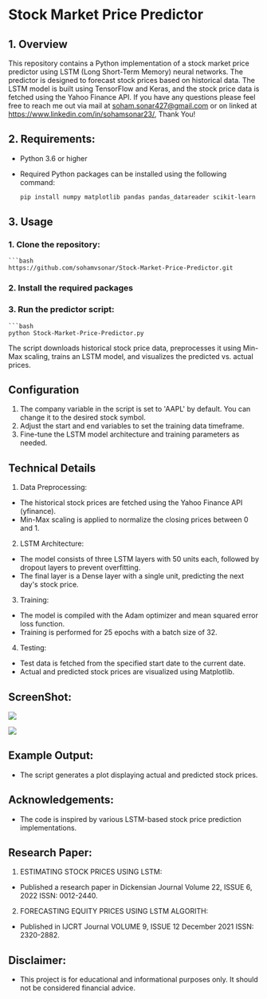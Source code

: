 
# Stock Market Price Predictor

## 1. Overview

This repository contains a Python implementation of a stock market price predictor using LSTM (Long Short-Term Memory) neural networks. The predictor is designed to forecast stock prices based on historical data. The LSTM model is built using TensorFlow and Keras, and the stock price data is fetched using the Yahoo Finance API. If you have any questions please feel free to reach me out via mail at soham.sonar427@gmail.com or on linked at https://www.linkedin.com/in/sohamsonar23/, Thank You!


## 2. Requirements:

- Python 3.6 or higher
- Required Python packages can be installed using the following command:

  ```bash
  pip install numpy matplotlib pandas pandas_datareader scikit-learn tensorflow yfinance

## 3. Usage

### 1. Clone the repository:
    ```bash
    https://github.com/sohamvsonar/Stock-Market-Price-Predictor.git
### 2. Install the required packages

### 3. Run the predictor script:
    ```bash
    python Stock-Market-Price-Predictor.py

The script downloads historical stock price data, preprocesses it using Min-Max scaling, trains an LSTM model, and visualizes the predicted vs. actual prices.

## Configuration
1. The company variable in the script is set to 'AAPL' by default. You can change it to the desired stock symbol.
2. Adjust the start and end variables to set the training data timeframe.
3. Fine-tune the LSTM model architecture and training parameters as needed.

## Technical Details
1. Data Preprocessing:
-   The historical stock prices are fetched using the Yahoo Finance API (yfinance).
-   Min-Max scaling is applied to normalize the closing prices between 0 and 1.

2. LSTM Architecture:
-   The model consists of three LSTM layers with 50 units each, followed by dropout layers to prevent overfitting.
-   The final layer is a Dense layer with a single unit, predicting the next day's stock price.

3. Training:
-   The model is compiled with the Adam optimizer and mean squared error loss function.
-   Training is performed for 25 epochs with a batch size of 32.

4. Testing:
-   Test data is fetched from the specified start date to the current date.
-   Actual and predicted stock prices are visualized using Matplotlib.

## ScreenShot:
![](https://github.com/sohamsonar427/Stock-Market-Price-Predictor/blob/main/Screenshots/SS.jpg)

![](https://github.com/sohamsonar427/Stock-Market-Price-Predictor/blob/main/Screenshots/SS1.jpg)

## Example Output:
-   The script generates a plot displaying actual and predicted stock prices.

## Acknowledgements:
-   The code is inspired by various LSTM-based stock price prediction implementations.

## Research Paper:
1. ESTIMATING STOCK PRICES USING LSTM:
-   Published a research paper in Dickensian Journal Volume 22, ISSUE 6, 2022 ISSN: 0012-2440.
2. FORECASTING EQUITY PRICES USING LSTM ALGORITH:
-   Published in IJCRT Journal VOLUME 9, ISSUE 12 December 2021 ISSN: 
2320-2882.

## Disclaimer:
-   This project is for educational and informational purposes only. It should not be considered financial advice.
